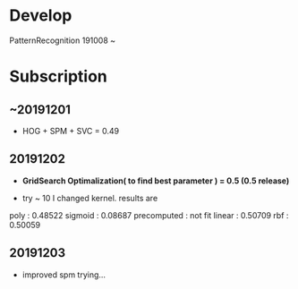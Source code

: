 # Develop 
PatternRecognition 191008 ~

# Subscription

## ~20191201
- HOG + SPM + SVC = 0.49

## 20191202
- **GridSearch Optimalization( to find best parameter ) = 0.5 (0.5 release)**

- try ~ 10 I changed kernel. results are

poly : 0.48522
sigmoid : 0.08687
precomputed : not fit
linear : 0.50709
rbf : 0.50059

## 20191203

- improved spm trying...

